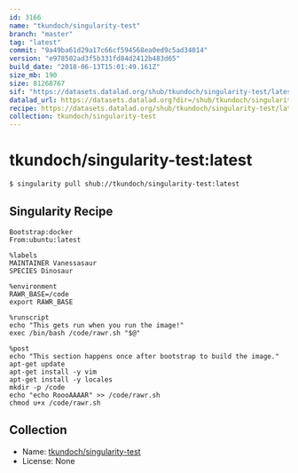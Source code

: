```yaml
---
id: 3166
name: "tkundoch/singularity-test"
branch: "master"
tag: "latest"
commit: "9a49ba61d29a17c66cf594568ea0ed9c5ad34014"
version: "e978502ad3f5b331fd84d2412b483d65"
build_date: "2018-06-13T15:01:49.161Z"
size_mb: 190
size: 81268767
sif: "https://datasets.datalad.org/shub/tkundoch/singularity-test/latest/2018-06-13-9a49ba61-e978502a/e978502ad3f5b331fd84d2412b483d65.simg"
datalad_url: https://datasets.datalad.org?dir=/shub/tkundoch/singularity-test/latest/2018-06-13-9a49ba61-e978502a/
recipe: https://datasets.datalad.org/shub/tkundoch/singularity-test/latest/2018-06-13-9a49ba61-e978502a/Singularity
collection: tkundoch/singularity-test
---
```


# tkundoch/singularity-test:latest

```bash
$ singularity pull shub://tkundoch/singularity-test:latest
```

## Singularity Recipe

```singularity
Bootstrap:docker  
From:ubuntu:latest  

%labels
MAINTAINER Vanessasaur
SPECIES Dinosaur

%environment
RAWR_BASE=/code
export RAWR_BASE

%runscript
echo "This gets run when you run the image!" 
exec /bin/bash /code/rawr.sh "$@"  

%post  
echo "This section happens once after bootstrap to build the image."  
apt-get update
apt-get install -y vim
apt-get install -y locales
mkdir -p /code  
echo "echo RoooAAAAR" >> /code/rawr.sh
chmod u+x /code/rawr.sh
```

## Collection

 - Name: [tkundoch/singularity-test](https://github.com/tkundoch/singularity-test)
 - License: None

